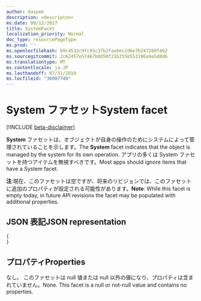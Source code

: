 ```yaml
---
author: daspek
description: <descripton>
ms.date: 09/12/2017
title: SystemFacet
localization_priority: Normal
doc_type: resourcePageType
ms.prod: ''
ms.openlocfilehash: b9c4532c9fc93c37b2faa9ec2d6e7b247280f462
ms.sourcegitcommit: 2c62457e57467b8d50f21b255b553106a9a5d8d6
ms.translationtype: MT
ms.contentlocale: ja-JP
ms.lasthandoff: 07/31/2019
ms.locfileid: "36007740"
---
```

# <a name="system-facet"></a><span data-ttu-id="efce6-102">System ファセット</span><span class="sxs-lookup"><span data-stu-id="efce6-102">System facet</span></span>

[!INCLUDE [beta-disclaimer](../../includes/beta-disclaimer.md)]

<span data-ttu-id="efce6-103">**System** ファセットは、オブジェクトが自身の操作のためにシステムによって管理されていることを示します。</span><span class="sxs-lookup"><span data-stu-id="efce6-103">The **System** facet indicates that the object is managed by the system for its own operation.</span></span>
<span data-ttu-id="efce6-104">アプリの多くは System ファセットを持つアイテムを無視すべきです。</span><span class="sxs-lookup"><span data-stu-id="efce6-104">Most apps should ignore items that have a System facet.</span></span>

<span data-ttu-id="efce6-105">**注**:現在、このファセットは空ですが、将来のリビジョンでは、このファセットに追加のプロパティが設定される可能性があります。</span><span class="sxs-lookup"><span data-stu-id="efce6-105">**Note**: While this facet is empty today, in future API revisions the facet may be populated with additional properties.</span></span>

## <a name="json-representation"></a><span data-ttu-id="efce6-106">JSON 表記</span><span class="sxs-lookup"><span data-stu-id="efce6-106">JSON representation</span></span>

<!-- { "blockType": "resource", "@type": "microsoft.graph.systemFacet", "@type.aka": "microsoft.graph.systemFacet" } -->

```json
{
}
```

## <a name="properties"></a><span data-ttu-id="efce6-107">プロパティ</span><span class="sxs-lookup"><span data-stu-id="efce6-107">Properties</span></span>

<span data-ttu-id="efce6-p102">なし。 このファセットは null 値または null 以外の値になり、プロパティは含まれていません。</span><span class="sxs-lookup"><span data-stu-id="efce6-p102">None. This facet is a null or not-null value and contains no properties.</span></span>

<!--
{
  "type": "#page.annotation",
  "section": "documentation",
  "tocPath": "Facets/System",
  "suppressions": []
}
-->
